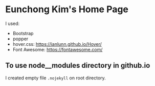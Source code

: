 # Eunchong Kim's Home Page
I used:
- Bootstrap
- popper
- hover.css: https://ianlunn.github.io/Hover/
- Font Awesome: https://fontawesome.com/

## To use node__modules directory in github.io
I created empty file `.nojekyll` on root directory.
